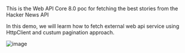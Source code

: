 This is the Web API Core 8.0 poc for fetching the best stories from the Hacker News API

In this demo, we will learm how to fetch external web api service using HttpClient and custum pagination approach.

![image](https://github.com/Chandradev819/HackerNews/assets/13105552/47080e32-9fe4-40a4-9ea7-e244af252b9c)


